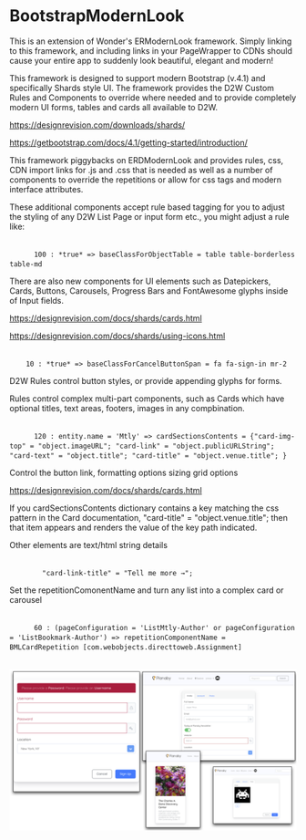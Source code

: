 # BootstrapModernLook

This is an extension of Wonder's ERModernLook framework. Simply linking to this framework, and including links in your PageWrapper to CDNs should cause your entire app to suddenly look beautiful, elegant and modern! 

This framework is designed to support modern Bootstrap (v.4.1) and specifically Shards style UI. The framework provides the D2W Custom Rules and Components to override where needed and to provide completely modern UI forms, tables and cards all available to D2W.

https://designrevision.com/downloads/shards/

https://getbootstrap.com/docs/4.1/getting-started/introduction/

This framework piggybacks on ERDModernLook and provides rules, css, CDN import links for .js and .css that is needed as well as a number of components to override the repetitions or allow for css tags and modern interface attributes.

These additional components accept rule based tagging for you to adjust the styling of any D2W List Page or input form etc., you might adjust a rule like:

<code>
      100 : *true* => baseClassForObjectTable = table table-borderless table-md
</code>


There are also new components for UI elements such as Datepickers, Cards, Buttons, Carousels, Progress Bars and FontAwesome glyphs inside of Input fields.

https://designrevision.com/docs/shards/cards.html

https://designrevision.com/docs/shards/using-icons.html

<code>
    10 : *true* => baseClassForCancelButtonSpan = fa fa-sign-in mr-2
</code>


D2W Rules control button styles, or provide appending glyphs for forms.

Rules control complex multi-part components, such as Cards which have optional titles, text areas, footers, images in any compbination.

<code>
      120 : entity.name = 'Mtly' => cardSectionsContents = {"card-img-top" = "object.imageURL"; "card-link" = "object.publicURLString"; "card-text" = "object.title"; "card-title" = "object.venue.title"; }
</code>
      
      
Control the button link, formatting options sizing grid options

https://designrevision.com/docs/shards/cards.html

If you cardSectionsContents dictionary contains a key matching the css pattern in the Card documentation, "card-title" = "object.venue.title"; then that item appears and renders the value of the key path indicated.

Other elements are text/html string details

<code>
        "card-link-title" = "Tell me more &rarr;"; 
</code>


Set the repetitionComonentName and turn any list into a complex card or carousel

<code>
      60 : (pageConfiguration = 'ListMtly-Author' or pageConfiguration = 'ListBookmark-Author') => repetitionComponentName = BMLCardRepetition [com.webobjects.directtoweb.Assignment]
      </code>
      

![Screenshot](screenshot.png)
